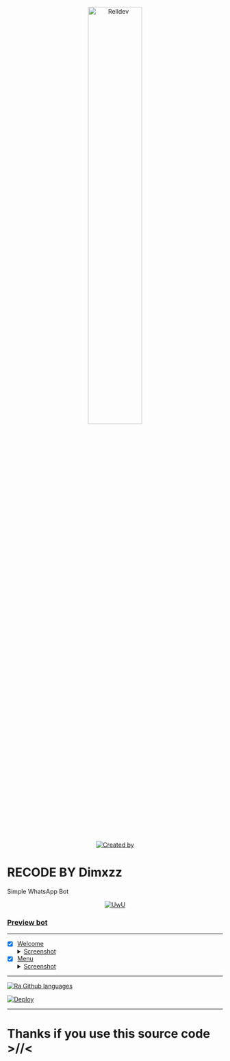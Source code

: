 <p align="center">
    <img src="https://i.postimg.cc/XJwXB2QW/fek.jpg" width="50%" height="50%" alt="Relldev"/>
    <br>
    <a href="https://github.com/lower-keys"><img title="Created by" src="https://img.shields.io/badge/Creator-Dimx xz-green?style=for-the-badge&logo=github"></a>
</p>

# RECODE BY Dimxzz

Simple WhatsApp Bot

<p align="center">
  <a href="https://github.com/RaaaGH"><img src="http://readme-typing-svg.herokuapp.com?color=7FFF00&center=true&vCenter=true&multiline=false&lines=Simple+Whatsapp+Bot;Base+ori+by+Nurutomo;Give+star+and+forks+this+repo; Script+By+Dimxzz" alt="UwU">
</p>

### Preview bot
------------------
- [x] Welcome <details><summary>Screenshot</summary><img src="https://telegra.ph/file/71cd738e5c43219247640.jpg"></details>
- [x] Menu <details><summary>Screenshot</summary><img src="https://telegra.ph/file/dbbe0d04c6e1b98c54014.jpg"></details>
------------------

![Ra Github languages](https://github-readme-stats.vercel.app/api/top-langs/?username=zivfurr&theme=tokyonight)

[![Deploy](https://www.herokucdn.com/deploy/button.svg)](https://heroku.com/deploy?template=https://github.com/Rlxfly/bot-tzy)
 
   

---------
  
  
  # Thanks if you use this source code >//<
